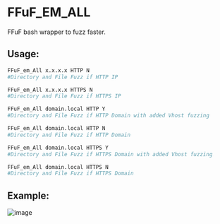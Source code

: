 # FFuF_EM_ALL
FFuF bash wrapper to fuzz faster.

## Usage:
```bash
FFuF_em_All x.x.x.x HTTP N
#Directory and File Fuzz if HTTP IP

FFuF_em_All x.x.x.x HTTPS N
#Directory and File Fuzz if HTTPS IP

FFuF_em_All domain.local HTTP Y
#Directory and File Fuzz if HTTP Domain with added Vhost fuzzing

FFuF_em_All domain.local HTTP N
#Directory and File Fuzz if HTTP Domain

FFuF_em_All domain.local HTTPS Y
#Directory and File Fuzz if HTTPS Domain with added Vhost fuzzing

FFuF_em_All domain.local HTTPS N
#Directory and File Fuzz if HTTPS Domain
```

## Example:
![image](https://github.com/user-attachments/assets/b12616ea-1896-4c15-b9d9-249728f3ad3c)
